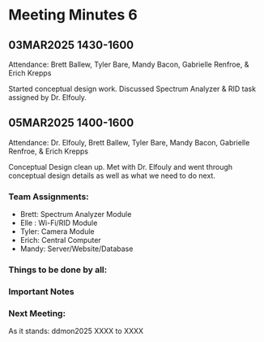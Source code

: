 # Meeting Minutes 6
## 03MAR2025 1430-1600
Attendance: Brett Ballew, Tyler Bare, Mandy Bacon, Gabrielle Renfroe, & Erich Krepps

Started conceptual design work. Discussed Spectrum Analyzer & RID task assigned by Dr. Elfouly.

## 05MAR2025 1400-1600
Attendance: Dr. Elfouly, Brett Ballew, Tyler Bare, Mandy Bacon, Gabrielle Renfroe, & Erich Krepps

Conceptual Design clean up. Met with Dr. Elfouly and went through conceptual design details as well as what we need to do next.

### Team Assignments:
* Brett: Spectrum Analyzer Module
* Elle : Wi-Fi/RID Module
* Tyler: Camera Module
* Erich: Central Computer
* Mandy: Server/Website/Database

### Things to be done by all:


### Important Notes


### Next Meeting:
As it stands: ddmon2025 XXXX to XXXX

